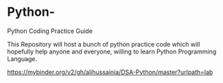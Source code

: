 # Python-
Python Coding Practice Guide

This Repository will host a bunch of python practice code which will hopefully help anyone and everyone, willing to learn Python Programming Language. 

https://mybinder.org/v2/gh/alihussainia/DSA-Python/master?urlpath=lab
